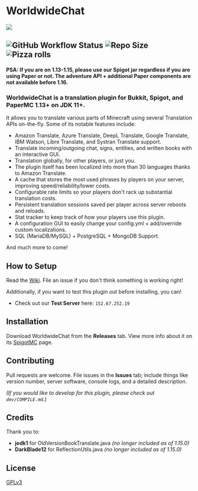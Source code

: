 # WorldwideChat 
![](https://github.com/BadSkater0729/WorldwideChat/blob/main/resources/Banner.png)
## ![GitHub Workflow Status](https://img.shields.io/github/actions/workflow/status/BadSkater0729/WorldwideChat/build-latest-worldwidechat-commit.yml?style=for-the-badge) ![Repo Size](https://img.shields.io/github/repo-size/BadSkater0729/WorldwideChat?style=for-the-badge) ![Pizza rolls](https://img.shields.io/badge/Mom%20brought%20pizza%20rolls-That's%20awesome-brightgreen?style=for-the-badge)

#### PSA: If you are on 1.13-1.15, please use our Spigot jar regardless if you are using Paper or not. The adventure API + additional Paper components are not available before 1.16.

### WorldwideChat is a translation plugin for Bukkit, Spigot, and PaperMC 1.13+ on JDK 11+.
It allows you to translate various parts of Minecraft using several Translation APIs on-the-fly.
Some of its notable features include:
- Amazon Translate, Azure Translate, DeepL Translate, Google Translate, IBM Watson, Libre Translate, and Systran Translate support.
- Translate incoming/outgoing chat, signs, entities, and written books with an interactive GUI.
- Translation globally, for other players, or just you.
- The plugin itself has been localized into more than 30 languages thanks to Amazon Translate.
- A cache that stores the most used phrases by players on your server, improving speed/reliability/lower costs.
- Configurable rate limits so your players don't rack up substantial translation costs.
- Persistent translation sessions saved per player across server reboots and reloads.
- Stat tracker to keep track of how your players use this plugin.
- A configuration GUI to easily change your config.yml + add/override custom localizations.
- SQL (MariaDB/MySQL) + PostgreSQL + MongoDB Support.

And much more to come! 

## How to Setup
Read the [Wiki](https://github.com/BadSkater0729/WorldwideChat/wiki). File an issue if you don't think something is working right!

Additionally, if you want to test this plugin out before installing, you can! 
- Check out our **Test Server** here:
```152.67.252.19```

## Installation
Download WorldwideChat from the **Releases** tab. View more info about it on its [SpigotMC](https://www.spigotmc.org/resources/worldwidechat.89910/) page.

## Contributing
Pull requests are welcome. File issues in the **Issues** tab; include things like version number, server software, console logs, and a detailed description.

_(If you would like to develop for this plugin, please check out ```dev/COMPILE.md```.)_

## Credits
Thank you to:
- **jedk1** for OldVersionBookTranslate.java _(no longer included as of 1.15.0)_
- **DarkBlade12** for ReflectionUtils.java _(no longer included as of 1.15.0)_

## License
[GPLv3](https://choosealicense.com/licenses/gpl-3.0/)
